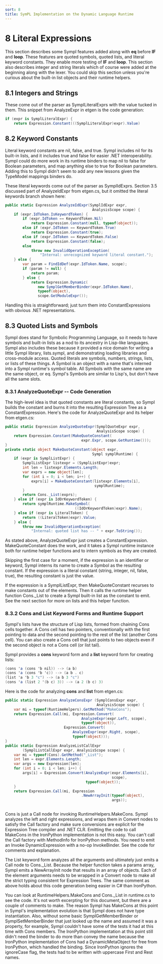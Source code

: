 ```yaml
---
sort: 8
title: SymPL Implementation on the Dynamic Language Runtime
---
```


# 8 Literal Expressions

This section describes some Sympl features added along with **eq** before **IF** and **loop**. These features are quoted symbols, quoted lists, and literal keyword constants. They enable more testing of **IF** and **loop**. This section also describes integer and string literals which of course were added at the beginning along with the lexer. You could skip this section unless you're curious about the built-in list objects and their runtime helpers.

<h2 id="integers-and-strings">8.1 Integers and Strings</h2>

These come out of the parser as SymplLiteralExprs with the value tucked in them. This snippet from AnalyzeExpr in etgen is the code generation:

``` csharp
if (expr is SymplLiteralExpr) {
    return Expression.Constant(((SymplLiteralExpr)expr).Value)
```

<h2 id="keyword-constants">8.2 Keyword Constants</h2>

Literal keyword constants are nil, false, and true. Sympl includes nil for its built-in lists, and it includes true and false for easier .NET interoperability. Sympl could do more work in its runtime binders to map nil to false for Boolean parameters, and map anything else to true for Boolean parameters. Adding this to Sympl didn't seem to add any new lessons given the TypeModel mappings binders do.

These literal keywords come out of the parser as SymplIdExprs. Section 3.5 discussed part of AnalyzeIdExpr from etgen.cs, but it omitted the literal keywords branch shown here:

``` csharp
public static Expression AnalyzeIdExpr(SymplIdExpr expr,
                                        AnalysisScope scope) {
    if (expr.IdToken.IsKeywordToken) {
        if (expr.IdToken == KeywordToken.Nil)
            return Expression.Constant(null, typeof(object));
        else if (expr.IdToken == KeywordToken.True)
            return Expression.Constant(true);
        else if (expr.IdToken == KeywordToken.False)
            return Expression.Constant(false);
        else
            throw new InvalidOperationException(
                "Internal: unrecognized keyword literal constant.");
    } else {
        var param = FindIdDef(expr.IdToken.Name, scope);
        if (param != null) {
            return param;
        } else {
            return Expression.Dynamic(
               new SymplGetMemberBinder(expr.IdToken.Name),
               typeof(object),
               scope.GetModuleExpr());
```

Handling this is straightforward; just turn them into ConstantExpressions with obvious .NET representations.

<h2 id="quoted-lists-and-symbols">8.3 Quoted Lists and Symbols</h2>

Sympl does stand for Symbolic Programming Language, so it needs to have symbols and built-in lists as a nod to its ancestry in Lisp-like languages. Sympl also includes these because it provided a nice domain for writing a little Sympl library, lists.sympl, and demonstrating loading libraries and cross-module access. Quoted literals are symbols, numbers, strings, lists, or lists of these things. A Symbol is an object with a name that's interned into a Sympl runtime's symbol table. All Symbols with the same name are the same object, or eq. Sympl's Symbols are similar to Lisp's, but don't have all the same slots.

<h3 id="analyzequoteexpr----code-generation">8.3.1 AnalyzeQuoteExpr -- Code Generation</h3>

The high-level idea is that quoted constants are literal constants, so Sympl builds the constant and burns it into the resulting Expression Tree as a ConstantExpression. Here's the code for AnalyzeQuoteExpr and its helper from etgen.cs:

``` csharp
public static Expression AnalyzeQuoteExpr(SymplQuoteExpr expr,
                                          AnalysisScope scope) {
    return Expression.Constant(MakeQuoteConstant(
                                   expr.Expr, scope.GetRuntime()));
}
private static object MakeQuoteConstant(object expr,
                                        Sympl symplRuntime) {
    if (expr is SymplListExpr) {
        SymplListExpr listexpr = (SymplListExpr)expr;
        int len = listexpr.Elements.Length;
        var exprs = new object[len];
        for (int i = 0; i < len; i++) {
            exprs[i] = MakeQuoteConstant(listexpr.Elements[i],
                                         symplRuntime);
        }
        return Cons._List(exprs);
    } else if (expr is IdOrKeywordToken) {
        return symplRuntime.MakeSymbol(
                                ((IdOrKeywordToken)expr).Name);
    } else if (expr is LiteralToken) {
        return ((LiteralToken)expr).Value;
    } else {
        throw new InvalidOperationException(
            "Internal: quoted list has -- " + expr.ToString());
```

As stated above, AnalyzeQuoteExpr just creates a ConstantExpression. MakeQuoteConstant does the work, and it takes a Sympl runtime instance both for runtime helper functions and to intern symbols as they are created.

Skipping the first case for a moment, if the expression is an identifier or keyword, Sympl interns its name to create a Symbol as the resulting constant. If the expression is a literal constant (string, integer, nil, false, true), the resulting constant is just the value.

If the expression is a SymplListExpr, then MakeQuoteConstant recurses to make constants out of the elements. Then it calls the runtime helper function Cons.\_List to create a Sympl built-in list as the constant to emit. See the next section for more on lists and this helper function.

<h3 id="cons-and-list-keyword-forms-and-runtime-support">8.3.2 Cons and List Keyword Forms and Runtime Support</h3>

Sympl's lists have the structure of Lisp lists, formed from chaining Cons cells together. A Cons cell has two pointers, conventionally with the first pointing to data and the second pointing to the rest of the list (another Cons cell). You can also create a Cons cell that just points to two objects even if the second object is not a Cons cell (or list tail).

Sympl provides a **cons** keyword form and a **list** keyword form for creating lists:

``` csharp
(cons 'a (cons 'b nil)) --> (a b)
(cons 'a (cons 'b 'c)) --> (a b . c)
(list 'a 'b 3 "c") --> (a b 3 "c")
(cons 'a (list 2 '(b c) 3)) --> (a 2 (b c) 3)
```

Here is the code for analyzing **cons** and **list** from etgen.cs:

``` csharp
public static Expression AnalyzeConsExpr (SymplConsExpr expr,
                                          AnalysisScope scope) {
    var mi = typeof(RuntimeHelpers).GetMethod("MakeCons");
    return Expression.Call(mi, Expression.Convert(
                                   AnalyzeExpr(expr.Left, scope),
                                   typeof(object)),
                           Expression.Convert(
                               AnalyzeExpr(expr.Right, scope),
                               typeof(object)));
}
public static Expression AnalyzeListCallExpr 
        (SymplListCallExpr expr, AnalysisScope scope) {
    var mi = typeof(Cons).GetMethod("_List");
    int len = expr.Elements.Length;
    var args = new Expression[len];
    for (int i = 0; i < len; i++) {
        args[i] = Expression.Convert(AnalyzeExpr(expr.Elements[i], 
                                                 scope),
                                     typeof(object));
    }
    return Expression.Call(mi, Expression
                                   .NewArrayInit(typeof(object),
                                                 args));
    
```

Cons is just a Call node for invoking RuntimeHelpers.MakeCons. Sympl analyzes the left and right expressions, and wraps them in Convert nodes to satisfy the Call factory and make sure conversions are explicit for the Expression Tree compiler and .NET CLR. Emitting the code to call MakeCons in the IronPython implementation is not this easy. You can't call the Call factory with MethodInfo for IronPython methods. You need to emit an Invoke DynamicExpression with a no-op InvokeBinder. See the code for comments and explanation.

The List keyword form analyzes all the arguments and ultimately just emits a Call node to Cons.\_List. Because the helper function takes a params array, Sympl emits a NewArrayInit node that results in an array of objects. Each of the element arguments needs to be wrapped in a Convert node to make all the strict typing consistent for Expression Trees. The same comment as above holds about this code generation being easier in C\# than IronPython.

You can look at RuntimeHelpers.MakeCons and Cons.\_List in runtime.cs to see the code. It's not worth excerpting for this document, but there are a couple of comments to make. The reason Sympl has MakeCons at this point in Sympl's implementation evolution is that Sympl does not have type instantiation. Also, without some basic SymplGetMemberBinder or SymplSetMemberBinder that just looked up the name and assumed it was a property, for example, Sympl couldn't have some of the tests it had at this time with Cons members. The IronPython implementation at this point still didn't need the binder to do more than convey the name because the IronPython implementation of Cons had a DynamicMetaObject for free from IronPython, which handled the binding. Since IronPython ignores the ignoreCase flag, the tests had to be written with uppercase First and Rest names.
